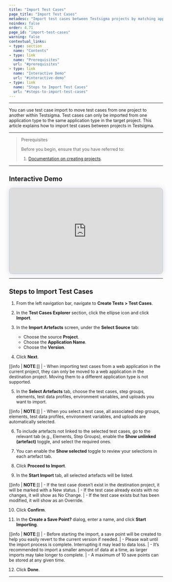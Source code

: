 ```yaml
---
title: "Import Test Cases"
page_title: "Import Test Cases"
metadesc: "Import test cases between Testsigma projects by matching application types in both source and target projects to ensure full compatibility and smooth transfer process."
noindex: false
order: 4.71
page_id: "import-test-cases"
warning: false
contextual_links:
- type: section
  name: "Contents"
- type: link
  name: "Prerequisites"
  url: "#prerequisites"
- type: link
  name: "Interactive Demo"
  url: "#interactive-demo"
- type: link
  name: "Steps to Import Test Cases"
  url: "#steps-to-import-test-cases"
---
```


---

You can use test case import to move test cases from one project to another within Testsigma. Test cases can only be imported from one application type to the same application type in the target project. This article explains how to import test cases between projects in Testsigma.

---

> <p id="prerequisites">Prerequisites</p>
>
> Before you begin, ensure that you have referred to:
> 1. [Documentation on creating projects](https://testsigma.com/docs/projects/overview/).

---

## **Interactive Demo**

<div>
  <script async src="https://js.storylane.io/js/v2/storylane.js"></script>
  <div class="sl-embed" style="position:relative;padding-bottom:calc(50.81% + 25px);width:100%;height:0;transform:scale(1)">
    <iframe loading="lazy" class="sl-demo" src="https://app.storylane.io/demo/s7exwjyz2fqt?embed=inline" name="sl-embed" allow="fullscreen" allowfullscreen style="position:absolute;top:0;left:0;width:100%!important;height:100%!important;border:1px solid rgba(63,95,172,0.35);box-shadow: 0px 0px 18px rgba(26, 19, 72, 0.15);border-radius:10px;box-sizing:border-box;"></iframe>
  </div>
</div>

---

## **Steps to Import Test Cases**

1. From the left navigation bar, navigate to **Create Tests > Test Cases**.

2. In the **Test Cases Explorer** section, click the ellipse icon and click **Import**.

3. In the **Import Artefacts** screen, under the **Select Source** tab:
    
    - Choose the source **Project**.
    - Choose the **Application Name**.
    - Choose the **Version**.

4. Click **Next**.

[[info | **NOTE**:]]
| - When importing test cases from a web application in the current project, they can only be moved to a web application in the destination project. Moving them to a different application type is not supported.

5. In the **Select Artefacts** tab, choose the test cases, step groups, elements, test data profiles, environment variables, and uploads you want to import.

[[info | **NOTE**:]]
| - When you select a test case, all associated step groups, elements, test data profiles, environment variables, and uploads are automatically selected.

6. To include artefacts not linked to the selected test cases, go to the relevant tab (e.g., Elements, Step Groups), enable the **Show unlinked (artefact)** toggle, and select the required ones. 

7. You can enable the **Show selected** toggle to review your selections in each artefact tab.

8. Click **Proceed to Import**.

9. In the **Start Import** tab, all selected artefacts will be listed.

[[info | **NOTE**:]]
| - If the test case doesn’t exist in the destination project, it will be marked with a New status.
| - If the test case already exists with no changes, it will show as No Change.
| - If the test case exists but has been modified, it will show as an Override.

10. Click **Confirm**.

11. In the **Create a Save Point?** dialog, enter a name, and click **Start Importing**.

[[info | **NOTE**:]]
| - Before starting the import, a save point will be created to help you easily revert to the current version if needed.
| - Please wait until the import process is complete. Interrupting it may lead to data loss.
| - It’s recommended to import a smaller amount of data at a time, as larger imports may take longer to complete.
| - A maximum of 10 save points can be stored at any given time.

12. Click **Done**. 

---
